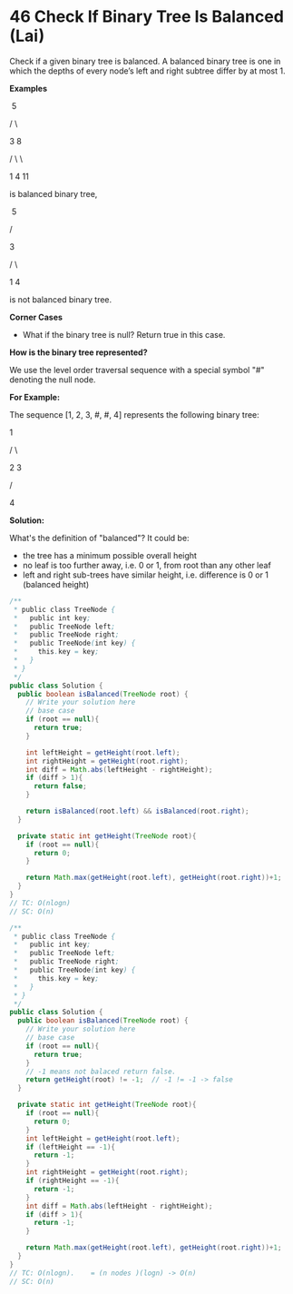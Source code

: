 # 46 Check If Binary Tree Is Balanced (Lai)

Check if a given binary tree is balanced. A balanced binary tree is one in which the depths of every node’s left and right subtree differ by at most 1.

**Examples**

​    5

   /   \

  3     8

 /  \     \

1    4     11

is balanced binary tree,

​    5

   /

  3

 /  \

1    4

is not balanced binary tree.

**Corner Cases**

- What if the binary tree is null? Return true in this case.

**How is the binary tree represented?**

We use the level order traversal sequence with a special symbol "#" denoting the null node.

**For Example:**

The sequence [1, 2, 3, #, #, 4] represents the following binary tree:

  1

 /  \

 2   3

   /

  4



**Solution:**

What's the definition of "balanced"? It could be:

* the tree has a minimum possible overall height
* no leaf is too further away, i.e. 0 or 1, from root than any other leaf
* left and right sub-trees have similar height, i.e. difference is 0 or 1 (balanced height)



```java
/**
 * public class TreeNode {
 *   public int key;
 *   public TreeNode left;
 *   public TreeNode right;
 *   public TreeNode(int key) {
 *     this.key = key;
 *   }
 * }
 */
public class Solution {
  public boolean isBalanced(TreeNode root) {
    // Write your solution here
    // base case 
    if (root == null){
      return true;
    }

    int leftHeight = getHeight(root.left);
    int rightHeight = getHeight(root.right);
    int diff = Math.abs(leftHeight - rightHeight);
    if (diff > 1){
      return false;
    }

    return isBalanced(root.left) && isBalanced(root.right);
  }

  private static int getHeight(TreeNode root){
    if (root == null){
      return 0;
    }

    return Math.max(getHeight(root.left), getHeight(root.right))+1;
  }
}
// TC: O(nlogn)
// SC: O(n)
```



```java
/**
 * public class TreeNode {
 *   public int key;
 *   public TreeNode left;
 *   public TreeNode right;
 *   public TreeNode(int key) {
 *     this.key = key;
 *   }
 * }
 */
public class Solution {
  public boolean isBalanced(TreeNode root) {
    // Write your solution here
    // base case 
    if (root == null){
      return true;
    }
    // -1 means not balaced return false.
    return getHeight(root) != -1;  // -1 != -1 -> false 
  }

  private static int getHeight(TreeNode root){
    if (root == null){
      return 0;
    }
    int leftHeight = getHeight(root.left);
    if (leftHeight == -1){
      return -1;
    }
    int rightHeight = getHeight(root.right);
    if (rightHeight == -1){
      return -1;
    }
    int diff = Math.abs(leftHeight - rightHeight);
    if (diff > 1){
      return -1;
    }

    return Math.max(getHeight(root.left), getHeight(root.right))+1;
  }
}
// TC: O(nlogn).    = (n nodes )(logn) -> O(n)
// SC: O(n)
```

